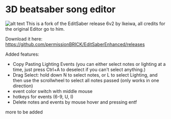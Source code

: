 # 3D beatsaber song editor
![alt text](https://github.com/Ikeiwa/3D-beatsaber-song-editor/blob/master/logo.png?raw=true)
This is a fork of the EditSaber release 6v2 by Ikeiwa, all credits for the original Editor go to him.

Download it here: https://github.com/permissionBRICK/EditSaberEnhanced/releases

Added features:
- Copy Pasting Lighting Events (you can either select notes or lighting at a time, just press Ctrl+A to deselect if you can't select anything.)
- Drag Select: hold down N to select notes, or L to select Lighting, and then use the scrollwheel to select all notes passed (only works in one direction)
- event color switch with middle mouse
- hotkeys for events (6-9, U, I)
- Delete notes and events by mouse hover and pressing entf

more to be added 
